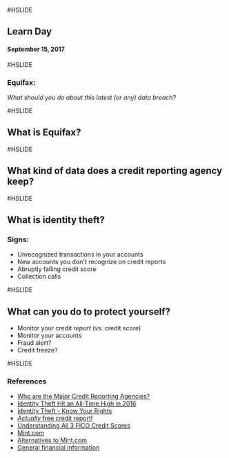 #HSLIDE

## Learn Day
#### September 15, 2017

#HSLIDE

### Equifax: 
*What should you do about this latest (or any) data breach?*

#HSLIDE 

## What is Equifax?

#HSLIDE

## What kind of data does a credit reporting agency keep?

#HSLIDE 

## What is identity theft?
### Signs:
- Unrecognized transactions in your accounts
- New accounts you don't recognize on credit reports
- Abruptly falling credit score
- Collection calls

#HSLIDE 

## What can you do to protect yourself?
 - Monitor your credit *report* (vs. credit *score*)
 - Monitor your accounts
 - Fraud alert?
 - Credit freeze?

#HSLIDE 

### References
- [Who are the Major Credit Reporting Agencies?](https://www.credit.com/credit-reports/credit-reporting-agencies)
- [Identity Theft Hit an All-Time High in 2016](https://www.usatoday.com/story/money/personalfinance/2017/02/06/identity-theft-hit-all-time-high-2016/97398548/)
- [Identity Theft - Know Your Rights](https://www.identitytheft.gov/Know-Your-Rights)
- [*Actually* free credit report!](https://www.annualcreditreport.com/index.action)
- [Understanding All 3 FICO Credit Scores](http://www.myfico.com/credit-education/credit-scores/)
- [Mint.com](https://www.mint.com/)
- [Alternatives to Mint.com](https://investorjunkie.com/24249/mint-com-alternatives/)
- [General financial information](http://www.bankrate.com/)


